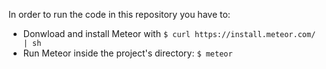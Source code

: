 In order to run the code in this repository you have to:
- Donwload and install Meteor with `$ curl https://install.meteor.com/ | sh`
- Run Meteor inside the project's directory: `$ meteor`
